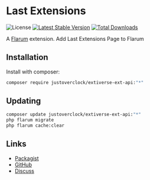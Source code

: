 # Last Extensions

![License](https://img.shields.io/badge/license-MIT-blue.svg) [![Latest Stable Version](https://img.shields.io/packagist/v/justoverclock/extiverse-ext-api.svg)](https://packagist.org/packages/justoverclock/extiverse-ext-api) [![Total Downloads](https://img.shields.io/packagist/dt/justoverclock/extiverse-ext-api.svg)](https://packagist.org/packages/justoverclock/extiverse-ext-api)

A [Flarum](http://flarum.org) extension. Add Last Extensions Page to Flarum

## Installation

Install with composer:

```sh
composer require justoverclock/extiverse-ext-api:"*"
```

## Updating

```sh
composer update justoverclock/extiverse-ext-api:"*"
php flarum migrate
php flarum cache:clear
```

## Links

- [Packagist](https://packagist.org/packages/justoverclock/extiverse-ext-api)
- [GitHub](https://github.com/justoverclock/extiverse-ext-api)
- [Discuss](https://discuss.flarum.org/d/PUT_DISCUSS_SLUG_HERE)
